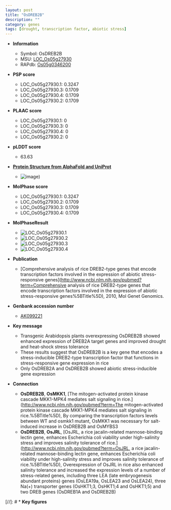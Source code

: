 ```yaml
---
layout: post
title: "OsDREB2B"
description: ""
category: genes
tags: [drought, transcription factor, abiotic stress]
---
```


* **Information**  
    + Symbol: OsDREB2B  
    + MSU: [LOC_Os05g27930](http://rice.plantbiology.msu.edu/cgi-bin/ORF_infopage.cgi?orf=LOC_Os05g27930)  
    + RAPdb: [Os05g0346200](http://rapdb.dna.affrc.go.jp/viewer/gbrowse_details/irgsp1?name=Os05g0346200)  

* **PSP score**  
    + LOC_Os05g27930.1: 0.3247 
    + LOC_Os05g27930.3: 0.1709 
    + LOC_Os05g27930.4: 0.1709 
    + LOC_Os05g27930.2: 0.1709 

* **PLAAC score**  
    + LOC_Os05g27930.1: 0 
    + LOC_Os05g27930.3: 0 
    + LOC_Os05g27930.4: 0 
    + LOC_Os05g27930.2: 0 

* **pLDDT score**
    + 63.63

* **[Protein Structure from AlphaFold and UniProt](https://www.uniprot.org/uniprotkb/Q5W6R4/entry#structure)**
    + ![image](https://ricepsp.github.io/images/Q5/AF-Q5W6R4-F1.png))

* **MolPhase score**
    + LOC_Os05g27930.1: 0.3247
    + LOC_Os05g27930.2: 0.1709
    + LOC_Os05g27930.3: 0.1709
    + LOC_Os05g27930.4: 0.1709

* **MolPhaseResult**
    + ![LOC_Os05g27930.1](https://ricepsp.github.io/pictures/LOC_Os05g/LOC_Os05g27930.1.png)
    + ![LOC_Os05g27930.2](https://ricepsp.github.io/pictures/LOC_Os05g/LOC_Os05g27930.2.png)
    + ![LOC_Os05g27930.3](https://ricepsp.github.io/pictures/LOC_Os05g/LOC_Os05g27930.3.png)
    + ![LOC_Os05g27930.4](https://ricepsp.github.io/pictures/LOC_Os05g/LOC_Os05g27930.4.png)

* **Publication**  
    + [Comprehensive analysis of rice DREB2-type genes that encode transcription factors involved in the expression of abiotic stress-responsive genes](http://www.ncbi.nlm.nih.gov/pubmed?term=Comprehensive analysis of rice DREB2-type genes that encode transcription factors involved in the expression of abiotic stress-responsive genes%5BTitle%5D), 2010, Mol Genet Genomics.

* **Genbank accession number**  
    + [AK099221](http://www.ncbi.nlm.nih.gov/nuccore/AK099221)

* **Key message**  
    + Transgenic Arabidopsis plants overexpressing OsDREB2B showed enhanced expression of DREB2A target genes and improved drought and heat-shock stress tolerance
    + These results suggest that OsDREB2B is a key gene that encodes a stress-inducible DREB2-type transcription factor that functions in stress-responsive gene expression in rice
    + Only OsDREB2A and OsDREB2B showed abiotic stress-inducible gene expression

* **Connection**  
    + __OsDREB2B__, __OsMKK1__, [The mitogen-activated protein kinase cascade MKK1-MPK4 mediates salt signaling in rice.](http://www.ncbi.nlm.nih.gov/pubmed?term=The mitogen-activated protein kinase cascade MKK1-MPK4 mediates salt signaling in rice.%5BTitle%5D), By comparing the transcription factors levels between WT and osmkk1 mutant, OsMKK1 was necessary for salt-induced increase in OsDREB2B and OsMYBS3
    + __OsDREB2B__, __OsJRL__, [OsJRL, a rice jacalin-related mannose-binding lectin gene, enhances Escherichia coli viability under high-salinity stress and improves salinity tolerance of rice.](http://www.ncbi.nlm.nih.gov/pubmed?term=OsJRL, a rice jacalin-related mannose-binding lectin gene, enhances Escherichia coli viability under high-salinity stress and improves salinity tolerance of rice.%5BTitle%5D), Overexpression of OsJRL in rice also enhanced salinity tolerance and increased the expression levels of a number of stress-related genes, including three LEA (late embryogenesis abundant proteins) genes (OsLEA19a, OsLEA23 and OsLEA24), three Na(+) transporter genes (OsHKT1;3, OsHKT1;4 and OsHKT1;5) and two DREB genes (OsDREB1A and OsDREB2B)

[//]: # * **Key figures**  


